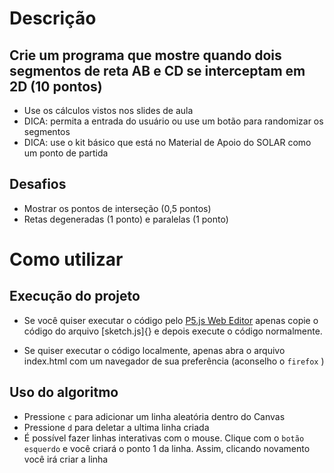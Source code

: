 # Descrição

## Crie um programa que mostre quando dois segmentos de reta AB e CD se interceptam em 2D (10 pontos)
- Use os cálculos vistos nos slides de aula
- DICA: permita a entrada do usuário ou use um botão
para randomizar os segmentos
- DICA: use o kit básico que está no Material de Apoio do
SOLAR como um ponto de partida

## Desafios
- Mostrar os pontos de interseção (0,5 pontos)
- Retas degeneradas (1 ponto) e paralelas (1 ponto)
# Como utilizar

## Execução do projeto

 - Se você quiser executar o código pelo [P5.js Web Editor](https://editor.p5js.org/) apenas copie o código do arquivo [sketch.js]{} e depois execute o código normalmente.

 - Se quiser executar o código localmente, apenas abra o arquivo index.html com um navegador de sua preferência (aconselho o `firefox` )

## Uso do algoritmo

  - Pressione `c` para adicionar um linha aleatória dentro do Canvas
  - Pressione `d` para deletar a ultima linha criada
  - É possível fazer linhas interativas com o mouse. Clique com o `botão esquerdo` e você criará o ponto 1 da linha. Assim, clicando novamento você irá criar a linha